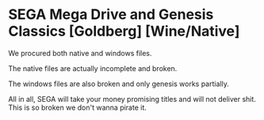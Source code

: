# SEGA Mega Drive and Genesis Classics [Goldberg] [Wine/Native]

We procured both native and windows files.

The native files are actually incomplete and broken.

The windows files are also broken and only genesis works partially.

All in all, SEGA will take your money promising titles and will not deliver shit. This is so broken we don't wanna pirate it.